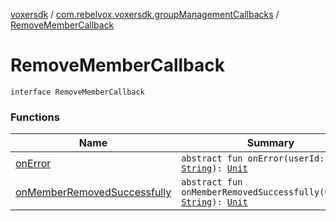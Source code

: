[voxersdk](../../index.md) / [com.rebelvox.voxersdk.groupManagementCallbacks](../index.md) / [RemoveMemberCallback](./index.md)

# RemoveMemberCallback

`interface RemoveMemberCallback`

### Functions

| Name | Summary |
|---|---|
| [onError](on-error.md) | `abstract fun onError(userId: `[`String`](https://kotlinlang.org/api/latest/jvm/stdlib/kotlin/-string/index.html)`): `[`Unit`](https://kotlinlang.org/api/latest/jvm/stdlib/kotlin/-unit/index.html) |
| [onMemberRemovedSuccessfully](on-member-removed-successfully.md) | `abstract fun onMemberRemovedSuccessfully(userId: `[`String`](https://kotlinlang.org/api/latest/jvm/stdlib/kotlin/-string/index.html)`): `[`Unit`](https://kotlinlang.org/api/latest/jvm/stdlib/kotlin/-unit/index.html) |
